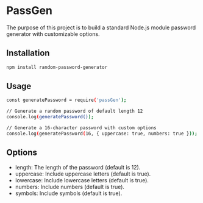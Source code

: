 # PassGen
The purpose of this project is to build a standard Node.js module password generator with customizable options.

## Installation
```bash
npm install random-password-generator
```

## Usage
```bash
const generatePassword = require('passGen');

// Generate a random password of default length 12
console.log(generatePassword()); 

// Generate a 16-character password with custom options
console.log(generatePassword(16, { uppercase: true, numbers: true }));
```

## Options
- length: The length of the password (default is 12).
- uppercase: Include uppercase letters (default is true).
- lowercase: Include lowercase letters (default is true).
- numbers: Include numbers (default is true).
- symbols: Include symbols (default is true).
